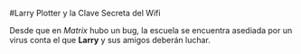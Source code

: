#Larry Plotter y la Clave Secreta del Wifi

Desde que en *Matrix* hubo un bug, la escuela se encuentra asediada por un virus conta el que **Larry** y sus amigos deberán luchar.